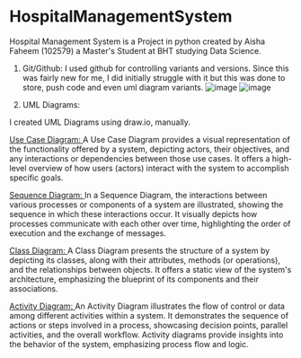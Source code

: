 # HospitalManagementSystem
Hospital Management System is a Project in python created by Aisha Faheem (102579) a Master's Student at BHT studying Data Science.

1. Git/Github:
   I used github for controlling variants and versions. Since this was fairly new for me, I did initially struggle with it but this was done to store, push code and even uml diagram variants.
![image](https://github.com/AishaFaheem/HospitalManagementSystem/assets/64909342/4964b90b-e028-4db4-8cbf-7dbc68d74609)
![image](https://github.com/AishaFaheem/HospitalManagementSystem/assets/64909342/ef36289e-c011-4867-a94c-4f10251d92a6)


2. UML Diagrams:
   
I created UML Diagrams using draw.io, manually.
   
<a href="[https://drive.google.com/file/d/1C8CwuUi2ikwfCBTvw4JreK1dGvGdz1bP/view?usp=sharing]" target="_blank"> Use Case Diagram: </a> 
A Use Case Diagram provides a visual representation of the functionality offered by a system, depicting actors, their objectives, and any interactions or dependencies between those use cases. It offers a high-level overview of how users (actors) interact with the system to accomplish specific goals.

<a href="[https://drive.google.com/file/d/1yZeZiP1Gu3jgwc8QjmWHAnJmd7GfYQoG/view?usp=sharing]" target="_blank"> Sequence Diagram: </a> 
In a Sequence Diagram, the interactions between various processes or components of a system are illustrated, showing the sequence in which these interactions occur. It visually depicts how processes communicate with each other over time, highlighting the order of execution and the exchange of messages.

<a href="[https://drive.google.com/file/d/14xqMyPHplQVmKomeD5NCnVyrb5p4PGbl/view?usp=sharing]" target="_blank"> Class Diagram: </a> 
A Class Diagram presents the structure of a system by depicting its classes, along with their attributes, methods (or operations), and the relationships between objects. It offers a static view of the system's architecture, emphasizing the blueprint of its components and their associations.

<a href="[https://drive.google.com/file/d/1hzPOMeXhx_iHLX5nDVmyN57-fu2rObr7/view?usp=sharing]" target="_blank"> Activity Diagram: </a> 
An Activity Diagram illustrates the flow of control or data among different activities within a system. It demonstrates the sequence of actions or steps involved in a process, showcasing decision points, parallel activities, and the overall workflow. Activity diagrams provide insights into the behavior of the system, emphasizing process flow and logic.










